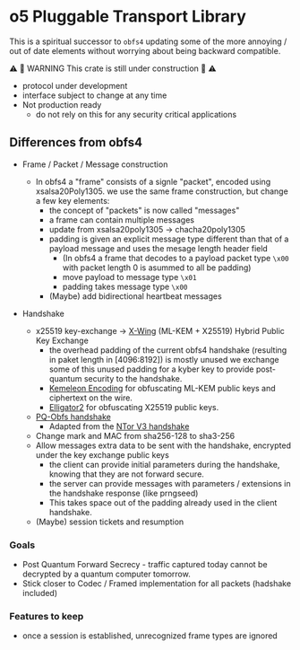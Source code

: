 # o5 Pluggable Transport Library

This is a spiritual successor to `obfs4` updating some of the more annoying / out of
date elements without worrying about being backward compatible.


⚠️  🚧 WARNING This crate is still under construction 🚧 ⚠️
- protocol under development
- interface subject to change at any time 
- Not production ready
  - do not rely on this for any security critical applications

## Differences from obfs4

- Frame / Packet / Message construction
  - In obfs4 a "frame" consists of a signle "packet", encoded using xsalsa20Poly1305.
  we use the same frame construction, but change a few key elements:
    - the concept of "packets" is now called "messages"
    - a frame can contain multiple messages
    - update from xsalsa20poly1305 -> chacha20poly1305
    - padding is given an explicit message type different than that of a payload message and uses the mesage length header field
      - (In obfs4 a frame that decodes to a payload packet type `\x00` with packet length 0 is asummed to all be padding)
      - move payload to message type `\x01`
      - padding takes message type `\x00`
    - (Maybe) add bidirectional heartbeat messages

- Handshake
  - x25519 key-exchange -> [X-Wing](https://datatracker.ietf.org/doc/html/draft-connolly-cfrg-xwing-kem#name-with-hpke-x25519kyber768dra) (ML-KEM + X25519) Hybrid Public Key Exchange
    - the overhead padding of the current obfs4 handshake (resulting in paket length in [4096:8192]) is mostly unused
    we exchange some of this unused padding for a kyber key to provide post-quantum security to the handshake.
    - [Kemeleon Encoding](https://docs.rs/kemeleon/latest/kemeleon/) for obfuscating ML-KEM public keys and ciphertext on the wire.
    - [Elligator2](https://docs.rs/curve25519-elligator2/latest/curve25519_elligator2/) for obfuscating X25519 public keys.
  - [PQ-Obfs handshake](https://eprint.iacr.org/2024/1086.pdf)
    - Adapted from the [NTor V3 handshake](https://spec.torproject.org/proposals/332-ntor-v3-with-extra-data.html)
  - Change mark and MAC from sha256-128 to sha3-256
  - Allow messages extra data to be sent with the handshake, encrypted under the key exchange public keys
    - the client can provide initial parameters during the handshake, knowing that they are not forward secure.
    - the server can provide messages with parameters / extensions in the handshake response (like prngseed)
    - This takes space out of the padding already used in the client handshake.
  - (Maybe) session tickets and resumption

### Goals
* Post Quantum Forward Secrecy - traffic captured today cannot be decrypted by a quantum computer tomorrow.
* Stick closer to Codec / Framed implementation for all packets (hadshake included)

### Features to keep
- once a session is established, unrecognized frame types are ignored

